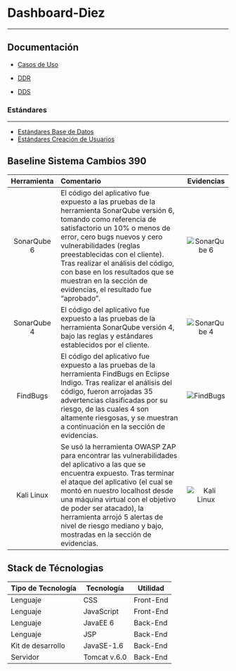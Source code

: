 # Dashboard-Diez

---

## Documentación 

+ [Casos de Uso](http://everis.homelinux.com:8090/owncloud/s/SBfqWBIKWDQQ1Lf)

+ [DDR](http://everis.homelinux.com:8090/owncloud/s/UY0TTioRFZhrb1B)

+ [DDS](http://everis.homelinux.com:8090/owncloud/s/Q9fQk2ugGIqoxZe)

### Estándares
---
+ [Estándares Base de Datos](http://everis.homelinux.com:8090/owncloud/s/PcesziLdhrvDmUh)
+ [Estándares Creación de Usuarios](http://everis.homelinux.com:8090/owncloud/s/XnxtOskeDA370R1)


## Baseline Sistema Cambios 390

| Herramienta     | Comentario                                                           | Evidencias                          | 
|:---------------:|:---------------------------------------------------------------------|:-----------------------------------:|
| SonarQube 6     | El código del aplicativo fue expuesto a las pruebas de la herramienta SonarQube versión 6, tomando como referencia de satisfactorio un 10% o menos de error, cero bugs nuevos y cero vulnerabilidades (reglas preestablecidas con el cliente). Tras realizar el análisis del código, con base en los resultados que se muestran en la sección de evidencias, el resultado fue “aprobado”. | ![SonarQube 6](https://drive.google.com/uc?export=view&id=0B-qMuzIV-omPQ0pJbFFKeE5aeGs "SonarQube 6")|
| SonarQube 4     | El código del aplicativo fue expuesto a las pruebas de la herramienta SonarQube versión 4, bajo las reglas y estándares establecidos por el cliente. | ![SonarQube 4](https://drive.google.com/uc?export=view&id=0B-qMuzIV-omPaG50djlsR2tnbEE "SonarQube 4")|
| FindBugs        | El código del aplicativo fue expuesto a las pruebas de la herramienta FindBugs en Eclipse Indigo. Tras realizar el análisis del código, fueron arrojadas 35 advertencias clasificadas por su riesgo, de las cuales 4 son altamente riesgosas, y se muestran a continuación en la sección de evidencias. | ![FindBugs](https://drive.google.com/uc?export=view&id=0B-qMuzIV-omPRFJrT3pyT0dJRkU "FindBugs")|
| Kali Linux      | Se usó la herramienta OWASP ZAP para encontrar las vulnerabilidades del aplicativo a las que se encuentra expuesto. Tras terminar el ataque del aplicativo (el cual se montó en nuestro localhost desde una máquina virtual con el objetivo de poder ser atacado), la herramienta arrojó 5 alertas de nivel de riesgo mediano y bajo, mostradas en la sección de evidencias. | ![Kali Linux](https://drive.google.com/uc?export=view&id=0B-qMuzIV-omPUFAtcnFPTlpnbVU "Kali Linux")|

## Stack de Técnologias

| Tipo de Tecnología| Tecnología | Utilidad |
|-------------------|------------|----------|
| Lenguaje          | CSS        |Front-End|
| Lenguaje          | JavaScript |Front-End|
| Lenguaje          | JavaEE 6   |Back-End|
| Lenguaje          | JSP        |Back-End| 
| Kit de desarrollo | JavaSE-1.6 |Back-End|
| Servidor          | Tomcat v.6.0 |Back-End| 


